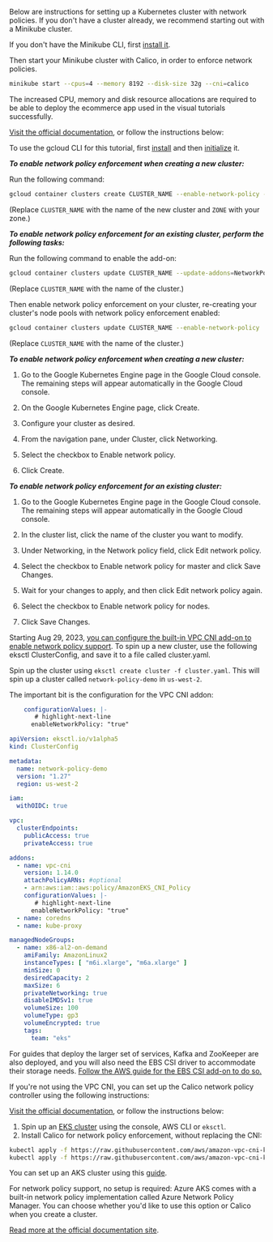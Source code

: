 Below are instructions for setting up a Kubernetes cluster with network policies.
If you don't have a cluster already, we recommend starting out with a Minikube cluster.

<Tabs groupId="cni">
<TabItem value="minikube" label="Minikube">

If you don't have the Minikube CLI, first [install it](https://minikube.sigs.k8s.io/docs/start/). 

Then start your Minikube cluster with Calico, in order to enforce network policies.

```bash
minikube start --cpus=4 --memory 8192 --disk-size 32g --cni=calico
```
The increased CPU, memory and disk resource allocations are required to be able to deploy the ecommerce app used in the visual tutorials successfully.

</TabItem>
<TabItem value="gke" label="Google GKE">
<a href="https://cloud.google.com/kubernetes-engine/docs/how-to/network-policy#gcloud">Visit the official documentation</a>, or follow the instructions below:
<Tabs>
<TabItem value="cli" label="gcloud CLI">

To use the gcloud CLI for this tutorial, first [install](https://cloud.google.com/sdk/docs/install) and then 
[initialize](https://cloud.google.com/sdk/docs/initializing) it.

***To enable network policy enforcement when creating a new cluster:***

Run the following command:
```bash
gcloud container clusters create CLUSTER_NAME --enable-network-policy --zone=ZONE
```
(Replace `CLUSTER_NAME` with the name of the new cluster and `ZONE` with your zone.)

***To enable network policy enforcement for an existing cluster, perform the following tasks:***

Run the following command to enable the add-on:
```bash
gcloud container clusters update CLUSTER_NAME --update-addons=NetworkPolicy=ENABLED
```
(Replace `CLUSTER_NAME` with the name of the cluster.)

Then enable network policy enforcement on your cluster, re-creating your cluster's node pools with network policy enforcement enabled:
```bash
gcloud container clusters update CLUSTER_NAME --enable-network-policy
```
(Replace `CLUSTER_NAME` with the name of the cluster.)

</TabItem>
<TabItem value="console" label="Console">

***To enable network policy enforcement when creating a new cluster:***

1. Go to the Google Kubernetes Engine page in the Google Cloud console.
   The remaining steps will appear automatically in the Google Cloud console.

2. On the Google Kubernetes Engine page, click Create.
3. Configure your cluster as desired.
4. From the navigation pane, under Cluster, click Networking.
5. Select the checkbox to Enable network policy.
6. Click Create.


***To enable network policy enforcement for an existing cluster:***

1. Go to the Google Kubernetes Engine page in the Google Cloud console. The remaining steps will appear automatically in the Google Cloud console.

2. In the cluster list, click the name of the cluster you want to modify.
3. Under Networking, in the Network policy field, click Edit network policy.
4. Select the checkbox to Enable network policy for master and click Save Changes.
5. Wait for your changes to apply, and then click Edit network policy again.
6. Select the checkbox to Enable network policy for nodes.
7. Click Save Changes.

</TabItem>
</Tabs>
</TabItem>
<TabItem value="eks" label="AWS EKS">

Starting Aug 29, 2023, [you can configure the built-in VPC CNI add-on to enable network policy support](https://aws.amazon.com/blogs/containers/amazon-vpc-cni-now-supports-kubernetes-network-policies).
To spin up a new cluster, use the following eksctl ClusterConfig, and save it to a file called cluster.yaml.

Spin up the cluster using `eksctl create cluster -f cluster.yaml`. This will spin up a cluster called `network-policy-demo` in `us-west-2`.

The important bit is the configuration for the VPC CNI addon:

```yaml
    configurationValues: |-
       # highlight-next-line
      enableNetworkPolicy: "true"
```

```yaml
apiVersion: eksctl.io/v1alpha5
kind: ClusterConfig

metadata:
  name: network-policy-demo
  version: "1.27"
  region: us-west-2

iam:
  withOIDC: true

vpc:
  clusterEndpoints:
    publicAccess: true
    privateAccess: true

addons:
  - name: vpc-cni
    version: 1.14.0
    attachPolicyARNs: #optional
    - arn:aws:iam::aws:policy/AmazonEKS_CNI_Policy 
    configurationValues: |-
       # highlight-next-line
      enableNetworkPolicy: "true"
  - name: coredns
  - name: kube-proxy

managedNodeGroups:
  - name: x86-al2-on-demand
    amiFamily: AmazonLinux2
    instanceTypes: [ "m6i.xlarge", "m6a.xlarge" ]
    minSize: 0
    desiredCapacity: 2
    maxSize: 6
    privateNetworking: true
    disableIMDSv1: true
    volumeSize: 100
    volumeType: gp3
    volumeEncrypted: true
    tags:
      team: "eks"
```

For guides that deploy the larger set of services, Kafka and ZooKeeper are also deployed, and you will also need the EBS CSI driver to accommodate their storage needs. [Follow the AWS guide for the EBS CSI add-on to do so.](https://docs.aws.amazon.com/eks/latest/userguide/managing-ebs-csi.html)

If you're not using the VPC CNI, you can set up the Calico network policy controller using the following instructions:

<a href="https://docs.aws.amazon.com/eks/latest/userguide/calico.html">Visit the official documentation</a>, or follow the instructions below:

1. Spin up an [EKS cluster](https://docs.aws.amazon.com/eks/latest/userguide/create-cluster.html) using the console, AWS CLI or `eksctl`.
2. Install Calico for network policy enforcement, without replacing the CNI:
```bash
kubectl apply -f https://raw.githubusercontent.com/aws/amazon-vpc-cni-k8s/v1.12.6/config/master/calico-operator.yaml
kubectl apply -f https://raw.githubusercontent.com/aws/amazon-vpc-cni-k8s/v1.12.6/config/master/calico-crs.yaml
```
</TabItem>
<TabItem value="aks" label="Azure AKS">

You can set up an AKS cluster using this [guide](https://learn.microsoft.com/en-us/azure/aks/learn/quick-kubernetes-deploy-cli).

For network policy support, no setup is required: Azure AKS comes with a built-in network policy implementation called Azure Network Policy Manager. You can choose whether you'd like to use this option or Calico when you create a cluster.


<a href="https://learn.microsoft.com/en-us/azure/aks/use-network-policies"> Read more at the official documentation site</a>.
</TabItem>
</Tabs>
